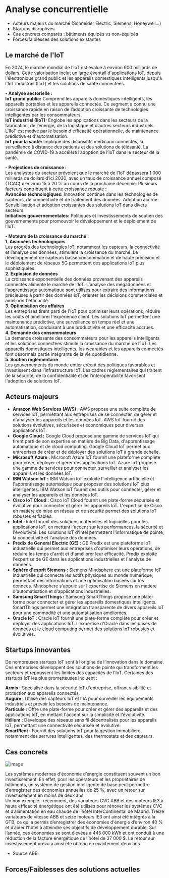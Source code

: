# Analyse concurrentielle
- Acteurs majeurs du marché (Schneider Electric, Siemens, Honeywell…)  
- Startups disruptives  
- Cas concrets comparés : bâtiments équipés vs non-équipés  
- Forces/faiblesses des solutions existantes  

## Le marché de l'IoT
En 2024, le marché mondial de l’IoT est évalué à environ 600 milliards de dollars. Cette valorisation inclut un large éventail d'applications IoT, depuis l'électronique grand public et les appareils domestiques intelligents jusqu'à l'IoT industriel (IIoT) et les solutions de santé connectées.  
  
**- Analyse sectorielle :**  
**IoT grand public:** Comprend les appareils domestiques intelligents, les appareils portables et les appareils connectés. Ce segment a connu une croissance rapide en raison de l’adoption croissante de technologies intelligentes par les consommateurs.  
**IoT industriel (IIoT):** Englobe les applications dans les secteurs de la fabrication, de l’énergie, de la logistique et d’autres secteurs industriels. L'IIoT est motivé par le besoin d'efficacité opérationnelle, de maintenance prédictive et d'automatisation.  
**IoT pour la santé:** Implique des dispositifs médicaux connectés, la surveillance à distance des patients et des solutions de télésanté. La pandémie de COVID-19 a accéléré l’adoption de l’IoT dans le secteur de la santé.  
  
**- Projections de croissance :**  
Les analystes du secteur prévoient que le marché de l’IoT dépassera 1 000 milliards de dollars d’ici 2030, avec un taux de croissance annuel composé (TCAC) d’environ 15 à 20 % au cours de la prochaine décennie. Plusieurs facteurs contribuent à cette croissance robuste :  
**Avancées technologiques:** Innovation continue dans les technologies de capteurs, de connectivité et de traitement des données.
Adoption accrue: Sensibilisation et adoption croissantes des solutions IoT dans divers secteurs.  
**Initiatives gouvernementales:** Politiques et investissements de soutien des gouvernements pour promouvoir le développement et le déploiement de l’IoT.  

**- Moteurs de la croissance du marché :**  
**1. Avancées technologiques**  
Les progrès des technologies IoT, notamment les capteurs, la connectivité et l’analyse des données, stimulent la croissance du marché. Le développement de capteurs basse consommation et de haute précision et le déploiement de réseaux 5G permettent des applications IoT plus sophistiquées.  
**2. Explosion de données**  
La croissance exponentielle des données provenant des appareils connectés alimente le marché de l’IoT. L'analyse des mégadonnées et l'apprentissage automatique sont utilisés pour extraire des informations précieuses à partir des données IoT, orienter les décisions commerciales et améliorer l'efficacité.  
**3. Optimisation des affaires**  
Les entreprises tirent parti de l'IoT pour optimiser leurs opérations, réduire les coûts et améliorer l'expérience client. Les solutions IoT permettent une maintenance prédictive, une surveillance en temps réel et une automatisation, conduisant à une productivité et une efficacité accrues.  
**4. Demande des consommateurs**  
La demande croissante des consommateurs pour les appareils intelligents et les solutions connectées stimule la croissance du marché de l’IoT. Les appareils domestiques intelligents, les wearables et les appareils connectés font désormais partie intégrante de la vie quotidienne.  
**5. Soutien réglementaire**  
Les gouvernements du monde entier créent des politiques favorables et investissent dans l’infrastructure IoT. Les cadres réglementaires qui traitent de la sécurité, de la confidentialité et de l'interopérabilité favorisent l'adoption de solutions IoT.  


## Acteurs majeurs
- **Amazon Web Services (AWS) :** AWS propose une suite complète de services IoT, permettant aux entreprises de se connecter, de gérer et d'analyser les appareils et les données IoT. AWS IoT fournit des solutions évolutives, sécurisées et économiques pour diverses applications IoT.  
- **Google Cloud :** Google Cloud propose une gamme de services IoT qui tirent parti de son expertise en matière de Big Data, d'apprentissage automatique et de cloud computing. Google Cloud IoT permet aux entreprises de créer et de déployer des solutions IoT à grande échelle.  
- **Microsoft Azure :** Microsoft Azure IoT fournit une plateforme complète pour créer, déployer et gérer des applications IoT. Azure IoT propose une gamme de services pour connecter, surveiller et analyser les appareils et les données IoT.  
- **IBM Watson IoT :** IBM Watson IoT exploite l'intelligence artificielle et l'apprentissage automatique pour proposer des solutions IoT plus intelligentes. IBM Watson IoT fournit des outils pour connecter, gérer et analyser les appareils et les données IoT.  
- **Cisco IoT Cloud :** Cisco IoT Cloud fournit une plate-forme sécurisée et évolutive pour connecter et gérer les appareils IoT. L'expertise de Cisco en matière de mise en réseau et de sécurité permet des solutions IoT robustes et fiables.  
- **Intel :** Intel fournit des solutions matérielles et logicielles pour les applications IoT, en mettant l'accent sur les performances, la sécurité et l'évolutivité. Les solutions IoT d'Intel permettent l'informatique de pointe, la connectivité et l'analyse des données.  
- **Prédix de General Electric (GE) :** GE Predix est une plateforme IoT industrielle qui permet aux entreprises d'optimiser leurs opérations, de réduire les temps d'arrêt et d'améliorer leur efficacité. Predix exploite l'expertise de GE dans les applications industrielles et l'analyse de données.  
- **Sphère d'esprit Siemens :** Siemens Mindsphere est une plateforme IoT industrielle qui connecte les actifs physiques au monde numérique, permettant des informations et une optimisation basées sur les données. Mindsphere s'appuie sur l'expertise de Siemens en matière d'automatisation et d'applications industrielles.  
- **Samsung SmartThings :** Samsung SmartThings propose une plate-forme pour connecter et gérer les appareils domestiques intelligents. SmartThings permet une intégration transparente de divers appareils IoT pour une commodité et une automatisation améliorées.  
- **Oracle IoT :** Oracle IoT fournit une plate-forme complète pour créer et déployer des applications IoT. L'expertise d'Oracle dans les bases de données et le cloud computing permet des solutions IoT robustes et évolutives.

## Startups innovantes 
De nombreuses startups IoT sont à l’origine de l’innovation dans le domaine. Ces entreprises développent des solutions de pointe qui transforment les secteurs et repoussent les limites des capacités de l'IoT. Certaines des startups IoT les plus prometteuses incluent :  

**Armis :** Spécialisé dans la sécurité IoT d'entreprise, offrant visibilité et protection aux appareils connectés.  
**Augure :** Utilise des capteurs IoT et l'IA pour surveiller les équipements industriels et prévoir les besoins de maintenance.  
**Particule :** Offre une plate-forme pour créer et gérer des appareils et des applications IoT, en mettant l'accent sur la simplicité et l'évolutivité.  
**Hélium :** Développe des réseaux sans fil décentralisés pour les appareils IoT, permettant une connectivité sécurisée et évolutive.  
**SmartRent :** Fournit des solutions IoT pour la gestion immobilière, notamment des serrures intelligentes, des thermostats et des capteurs.  

## Cas concrets
![image](https://github.com/user-attachments/assets/e9614189-2d09-48e8-bec8-05d66a7db21e)

Les systèmes modernes d'économie d’énergie constituent
souvent un bon investissement. En effet, pour les opérateurs
et les propriétaires de bâtiments, un système de gestion
intelligente de base peut permettre d’enregistrer des
économies annuelles de 25 %, avec un retour sur
investissement en moins de deux ans.  
Un bon exemple : récemment, des variateurs CVC ABB et des
moteurs IE3 à haute efficacité énergétique ont été utilisés
pour rénover les systèmes CVC et d’alimentation en
eau chaude de l’hôtel InterContinental de Madrid.
Treize variateurs de vitesse ABB et seize moteurs IE3 ont
ainsi été intégrés à la GTB, ce qui a permis d’enregistrer
des économies d'énergie d’environ 40 % et d’aider l’hôtel
à atteindre ses objectifs de développement durable.
Sur l’année, ces économies se sont élevées à 445 000 kWh
et ont conduit à une réduction de la facture énergétique
de l’hôtel de 37 000 $. Le retour sur investissement prévu
a ainsi été obtenu en exactement deux ans.  
- Source ABB


## Forces/Faiblesses des solutions actuelles
